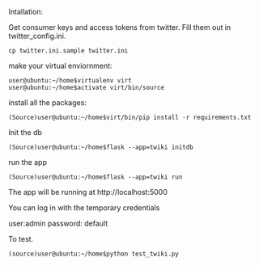 Intallation:

Get consumer keys and access tokens from twitter.
Fill them out in twitter_config.ini.
    
    cp twitter.ini.sample twitter.ini

make your virtual enviornment:

    user@ubuntu:~/home$virtualenv virt
    user@ubuntu:~/home$activate virt/bin/source

install all the packages:

    (Source)user@ubuntu:~/home$virt/bin/pip install -r requirements.txt

Init the db

    (Source)user@ubuntu:~/home$flask --app=twiki initdb

run the app

    (Source)user@ubuntu:~/home$flask --app=twiki run

The app will be running at http://localhost:5000

You can log in with the temporary credentials

user:admin password: default

To test.

    (source)user@ubuntu:~/home$python test_twiki.py
